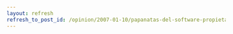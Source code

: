 ```yaml
---
layout: refresh
refresh_to_post_id: /opinion/2007-01-10/papanatas-del-software-propietario.html
---
```

